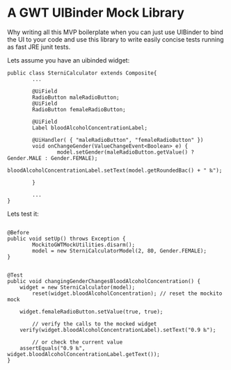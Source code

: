 # A GWT UIBinder Mock Library #

Why writing all this MVP boilerplate when you can just use UIBinder to bind the UI to your code and use this library to write easily concise tests running as fast JRE junit tests.

Lets assume you have an uibinded widget:
```
public class SterniCalculator extends Composite{  
        ...
    
        @UiField
        RadioButton maleRadioButton;
        @UiField
        RadioButton femaleRadioButton;
      
        @UiField
        Label bloodAlcoholConcentrationLabel;

        @UiHandler( { "maleRadioButton", "femaleRadioButton" })
        void onChangeGender(ValueChangeEvent<Boolean> e) {
                model.setGender(maleRadioButton.getValue() ? Gender.MALE : Gender.FEMALE);
                bloodAlcoholConcentrationLabel.setText(model.getRoundedBac() + " ‰");

        }

        ...
}
```

Lets test it:

```

@Before
public void setUp() throws Exception {
        MockitoGWTMockUtilities.disarm();
        model = new SterniCalculatorModel(2, 80, Gender.FEMALE);
}


@Test
public void changingGenderChangesBloodAlcoholConcentration() {
	widget = new SterniCalculator(model);
        reset(widget.bloodAlcoholConcentration); // reset the mockito mock
	
	widget.femaleRadioButton.setValue(true, true);

        // verify the calls to the mocked widget
	verify(widget.bloodAlcoholConcentrationLabel).setText("0.9 ‰");
      
        // or check the current value
	assertEquals("0.9 ‰", widget.bloodAlcoholConcentrationLabel.getText());
}
```